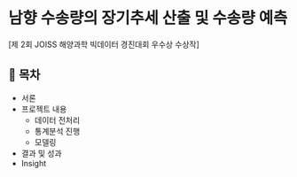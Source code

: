 # 남향 수송량의 장기추세 산출 및 수송량 예측 
[제 2회 JOISS 해양과학 빅데이터 경진대회 우수상 수상작]

## 📗 목차
  - 서론
  - 프로젝트 내용
    - 데이터 전처리
    - 통계분석 진행
    - 모델링
  - 결과 및 성과
  - Insight
